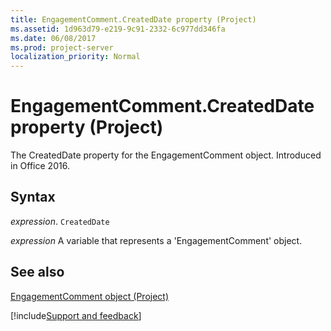 ```yaml
---
title: EngagementComment.CreatedDate property (Project)
ms.assetid: 1d963d79-e219-9c91-2332-6c977dd346fa
ms.date: 06/08/2017
ms.prod: project-server
localization_priority: Normal
---
```



# EngagementComment.CreatedDate property (Project)

The CreatedDate property for the EngagementComment object. Introduced in Office 2016.


## Syntax

_expression_. `CreatedDate`

_expression_ A variable that represents a 'EngagementComment' object.


## See also


[EngagementComment object (Project)](Project.engagementcomment.md)

[!include[Support and feedback](~/includes/feedback-boilerplate.md)]